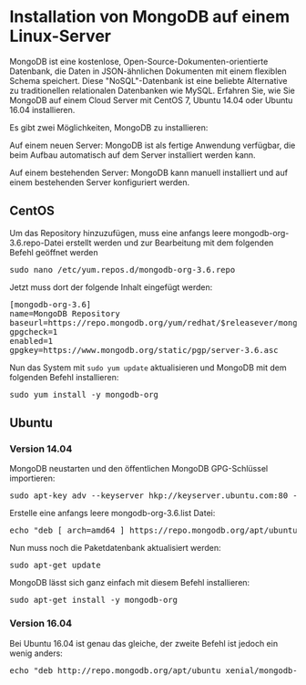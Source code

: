 # Installation von MongoDB auf einem Linux-Server

MongoDB ist eine kostenlose, Open-Source-Dokumenten-orientierte Datenbank, die Daten in JSON-ähnlichen Dokumenten mit einem flexiblen Schema speichert. Diese "NoSQL"-Datenbank ist eine beliebte Alternative zu traditionellen relationalen Datenbanken wie MySQL. Erfahren Sie, wie Sie MongoDB auf einem Cloud Server mit CentOS 7, Ubuntu 14.04 oder Ubuntu 16.04 installieren.

Es gibt zwei Möglichkeiten, MongoDB zu installieren:

Auf einem neuen Server:
MongoDB ist als fertige Anwendung verfügbar, die beim Aufbau automatisch auf dem Server installiert werden kann.
 
Auf einem bestehenden Server: 
MongoDB kann manuell installiert und auf einem bestehenden Server konfiguriert werden.

## CentOS

Um das Repository hinzuzufügen, muss eine anfangs leere mongodb-org-3.6.repo-Datei erstellt werden und zur Bearbeitung mit dem folgenden Befehl geöffnet werden

<pre>
sudo nano /etc/yum.repos.d/mongodb-org-3.6.repo
</pre>

Jetzt muss dort der folgende Inhalt eingefügt werden:

<pre>
[mongodb-org-3.6]
name=MongoDB Repository
baseurl=https://repo.mongodb.org/yum/redhat/$releasever/mongodb-org/3.6/x86_64/
gpgcheck=1
enabled=1
gpgkey=https://www.mongodb.org/static/pgp/server-3.6.asc
</pre>

Nun das System mit <code>sudo yum update</code> aktualisieren und MongoDB mit dem folgenden Befehl installieren:
<pre>
sudo yum install -y mongodb-org
</pre>

## Ubuntu
### Version 14.04

MongoDB neustarten und den öffentlichen MongoDB GPG-Schlüssel importieren:

<pre>
sudo apt-key adv --keyserver hkp://keyserver.ubuntu.com:80 --recv 2930ADAE8CAF5059EE73BB4B58712A2291FA4AD5
</pre>

Erstelle eine anfangs leere mongodb-org-3.6.list Datei:

<pre>
echo "deb [ arch=amd64 ] https://repo.mongodb.org/apt/ubuntu trusty/mongodb-org/3.6 multiverse" | sudo tee /etc/apt/sources.list.d/mongodb-org-3.6.list
</pre>

Nun muss noch die Paketdatenbank aktualisiert werden:

<pre>
sudo apt-get update
</pre>

MongoDB lässt sich ganz einfach mit diesem Befehl installieren:

<pre>
sudo apt-get install -y mongodb-org
</pre>

### Version 16.04

Bei Ubuntu 16.04 ist genau das gleiche, der zweite Befehl ist jedoch ein wenig anders:

<pre>
echo "deb http://repo.mongodb.org/apt/ubuntu xenial/mongodb-org/3.6 multiverse" | sudo tee /etc/apt/sources.list.d/mongodb-org-3.6.list
</pre>
